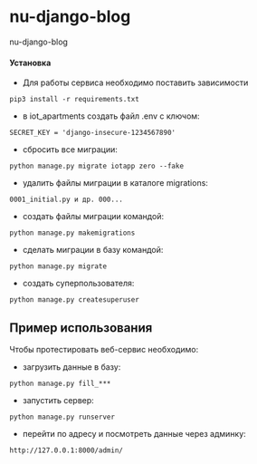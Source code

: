 # nu-django-blog
nu-django-blog

#### Установка



 - Для работы сервиса необходимо поставить зависимости
```curl   
pip3 install -r requirements.txt
```

 - в iot_apartments создать файл .env c ключом:
```curl 
SECRET_KEY = 'django-insecure-1234567890'
 ```

 - сбросить все миграции:
```curl 
python manage.py migrate iotapp zero --fake
```
 - удалить файлы миграции в каталоге migrations:
```curl 
0001_initial.py и др. 000...
```
 - создать файлы миграции командой:
```curl 
python manage.py makemigrations
```
 - сделать миграции в базу командой:
```curl 
python manage.py migrate
```
 - создать суперпользователя:
```curl 
python manage.py createsuperuser
```
## Пример использования
Чтобы протестировать веб-сервис необходимо:
 - загрузить данные в базу:
```curl 
python manage.py fill_***
```
 - запустить сервер:
```curl 
python manage.py runserver
```
 - перейти по адресу и посмотреть данные через админку:
```curl 
http://127.0.0.1:8000/admin/
```
